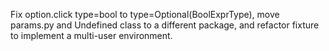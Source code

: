 Fix option.click type=bool to type=Optional(BoolExprType), move params.py and Undefined class to a different package, and refactor fixture to implement a multi-user environment.
